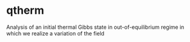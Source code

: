# qtherm
Analysis of an initial thermal Gibbs state in out-of-equilibrium regime in which we realize a variation of the field
